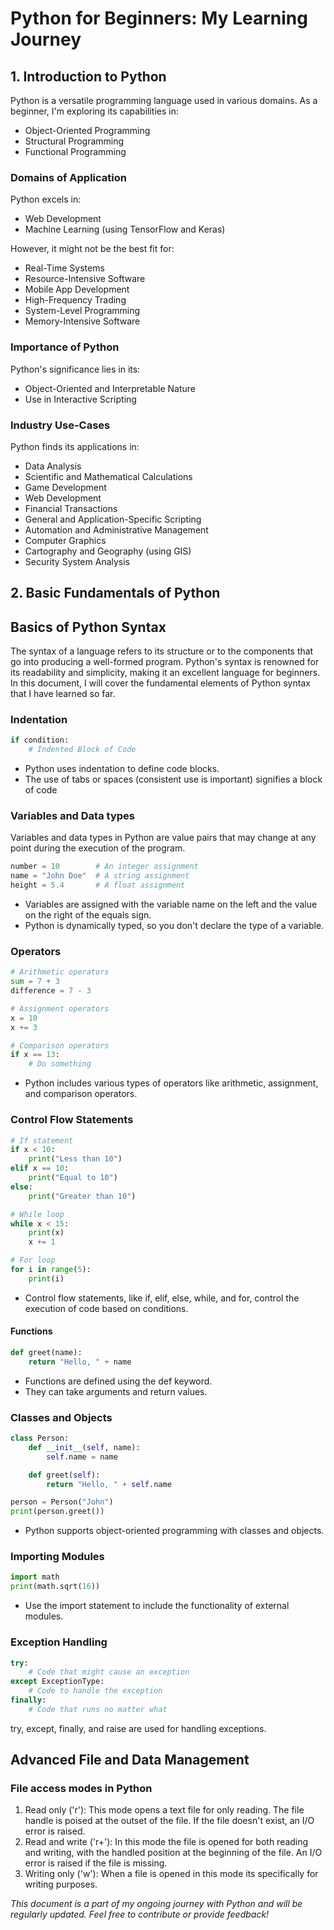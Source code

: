 # Python for Beginners: My Learning Journey

## 1. Introduction to Python

Python is a versatile programming language used in various domains. As a beginner, I'm exploring its capabilities in:

- Object-Oriented Programming
- Structural Programming
- Functional Programming

### Domains of Application

Python excels in:

- Web Development
- Machine Learning (using TensorFlow and Keras)

However, it might not be the best fit for:

- Real-Time Systems
- Resource-Intensive Software
- Mobile App Development
- High-Frequency Trading
- System-Level Programming
- Memory-Intensive Software

### Importance of Python

Python's significance lies in its:

- Object-Oriented and Interpretable Nature
- Use in Interactive Scripting

### Industry Use-Cases

Python finds its applications in:

- Data Analysis
- Scientific and Mathematical Calculations
- Game Development
- Web Development
- Financial Transactions
- General and Application-Specific Scripting
- Automation and Administrative Management
- Computer Graphics
- Cartography and Geography (using GIS)
- Security System Analysis

## 2. Basic Fundamentals of Python
## Basics of Python Syntax
The syntax of a language refers to its structure or to the components that go into producing a well-formed program. 
Python's syntax is renowned for its readability and simplicity, making it an excellent language for beginners. In this document, I will cover the fundamental elements of Python syntax that I have learned so far.
### Indentation
```python
if condition:
    # Indented Block of Code
```  
   
- Python uses indentation to define code blocks.
- The use of tabs or spaces (consistent use is important) signifies a block of code</li>

### Variables and Data types
Variables and data types in Python are value pairs that may change at any point  during the execution of the program.

```python
number = 10        # An integer assignment
name = "John Doe"  # A string assignment
height = 5.4       # A float assignment
```
- Variables are assigned with the variable name on the left and the value on the right of the equals sign.
- Python is dynamically typed, so you don't declare the type of a variable.
### Operators
```python
# Arithmetic operators
sum = 7 + 3
difference = 7 - 3

# Assignment operators
x = 10
x += 3

# Comparison operators
if x == 13:
    # Do something
```
- Python includes various types of operators like arithmetic, assignment, and comparison operators.
### Control Flow Statements
```python
# If statement
if x < 10:
    print("Less than 10")
elif x == 10:
    print("Equal to 10")
else:
    print("Greater than 10")

# While loop
while x < 15:
    print(x)
    x += 1

# For loop
for i in range(5):
    print(i)
```
- Control flow statements, like if, elif, else, while, and for, control the execution of code based on conditions.
#### Functions
```python
def greet(name):
    return "Hello, " + name
```
- Functions are defined using the def keyword.
- They can take arguments and return values.
### Classes and Objects
```python
class Person:
    def __init__(self, name):
        self.name = name

    def greet(self):
        return "Hello, " + self.name

person = Person("John")
print(person.greet())
```
- Python supports object-oriented programming with classes and objects.
### Importing Modules
```python
import math
print(math.sqrt(16))
```
- Use the import statement to include the functionality of external modules.
### Exception Handling
```python
try:
    # Code that might cause an exception
except ExceptionType:
    # Code to handle the exception
finally:
    # Code that runs no matter what
````
try, except, finally, and raise are used for handling exceptions.

##    Advanced File and Data Management
### File access modes in Python
1. Read only ('r'): This mode opens a text file for only reading. The file handle is poised at the outset of the file. If the file doesn't exist, an I/O error is raised.
2. Read and write ('r+'): In this mode the file is opened for both reading and writing, with the handled position at the beginning of the file. An I/O error is raised if the file is missing.
3. Writing only ('w'): When a file is opened in this mode its specifically for writing purposes.










_This document is a part of my ongoing journey with Python and will be regularly updated. Feel free to contribute or provide feedback!_
